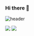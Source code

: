 ### Hi there 👋

<!--
**rlaalswn222/rlaalswn222** is a ✨ _special_ ✨ repository because its `README.md` (this file) appears on your GitHub profile.

Here are some ideas to get you started:

- 🔭 I’m currently working on ...
- 🌱 I’m currently learning ...
- 👯 I’m looking to collaborate on ...
- 🤔 I’m looking for help with ...
- 💬 Ask me about ...
- 📫 How to reach me: ...
- 😄 Pronouns: ...
- ⚡ Fun fact: ...
-->

![header](https://capsule-render.vercel.app/api?type=venom&color=gradient)

<img src="https://img.shields.io/badge/HTML-E34F26?style=for-the-badge&logo=http://www.w3.org/2000/svg&logoColor=E34F26">
<img src="https://img.shields.io/badge/react-61DAFB?style=for-the-badge&logo=https://github.com/rlaalswn222/rlaalswn222/assets/89075360/85ed07fd-9c57-4889-81cd-3e715e385be9
&logoColor=61DAFB">
